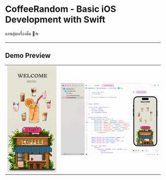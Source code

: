 # CoffeeRandom - Basic iOS Development with Swift

แอพสุ่มเครื่องดื่ม 🍵☕

---

## Demo Preview

<table>
  <tr>
    <td><img src="images/preview.png" width="350"/></td>
    <td><img src="images/demo.gif" width="700"/></td>
  </tr>
</table>
